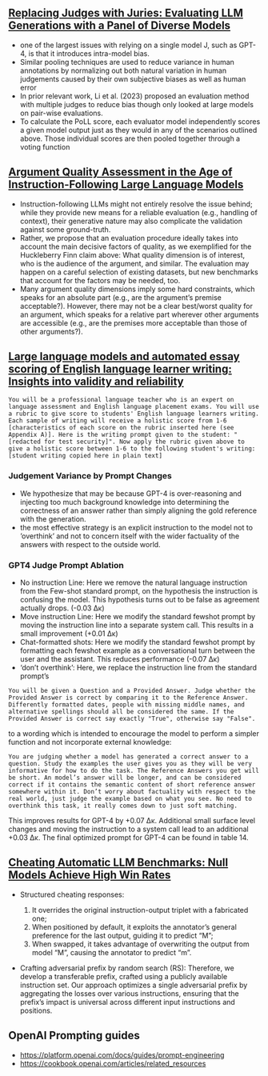 ## [Replacing Judges with Juries: Evaluating LLM Generations with a Panel of Diverse Models](https://arxiv.org/pdf/2404.18796)

- one of the largest issues with relying on a single model J, such as GPT-4, is that it introduces intra-model bias.
- Similar pooling techniques are used to reduce variance in human annotations by normalizing out both natural variation in human judgements caused by their own subjective biases as well as human error
- In prior relevant work, Li et al. (2023) proposed an evaluation method with multiple judges to reduce bias though only looked at large models on pair-wise evaluations.
- To calculate the PoLL score, each evaluator model independently scores a given model output just as they would in any of the scenarios outlined above. Those individual scores are then pooled together through a voting function


## [Argument Quality Assessment in the Age of Instruction-Following Large Language Models](https://aclanthology.org/2024.lrec-main.135.pdf)

- Instruction-following LLMs might not entirely resolve the issue behind; while they provide new means for a reliable evaluation (e.g., handling of context), their generative nature may also complicate the validation against some ground-truth.
- Rather, we propose that an evaluation procedure ideally takes into account the main decisive factors of quality, as we exemplified for the Huckleberry Finn claim above: What quality dimension is of interest, who is the audience of the argument, and similar. The evaluation may happen on a careful selection of existing datasets, but new benchmarks that account for the factors may be needed, too.
- Many argument quality dimensions imply some hard constraints, which speaks for an absolute part (e.g., are the argument’s premise acceptable?). However, there may not be a clear best/worst quality for an argument, which speaks for a relative part wherever other arguments are accessible (e.g., are the premises more acceptable than those of other arguments?).

## [Large language models and automated essay scoring of English language learner writing: Insights into validity and reliability](https://www.researchgate.net/publication/380497027_Large_language_models_and_automated_essay_scoring_of_English_language_learner_writing_Insights_into_validity_and_reliability)


```plaintext
You will be a professional language teacher who is an expert on language assessment and English language placement exams. You will use a rubric to give score to students' English language learners writing. Each sample of writing will receive a holistic score from 1-6 [characteristics of each score on the rubric inserted here (see Appendix A)]. Here is the writing prompt given to the student: "[redacted for test security]". Now apply the rubric given above to give a holistic score between 1-6 to the following student's writing: [student writing copied here in plain text]
```

### Judgement Variance by Prompt Changes

- We hypothesize that may be because GPT-4 is over-reasoning and injecting too much background knowledge into determining the correctness of an answer rather than simply aligning the gold reference with the generation.
- the most effective strategy is an explicit instruction to the model not to ’overthink’ and not to concern itself with the wider factuality of the answers with respect to the outside world.


### GPT4 Judge Prompt Ablation

- No instruction Line: Here we remove the natural language instruction from the Few-shot standard prompt, on the hypothesis the instruction is confusing the model. This hypothesis turns out to be false as agreement actually drops. (-0.03 ∆κ)
- Move instruction Line: Here we modify the standard fewshot prompt by moving the instruction line into a separate system call. This results in a small improvement (+0.01 ∆κ)
- Chat-formatted shots: Here we modify the standard fewshot prompt by formatting each fewshot example as a conversational turn between the user and the assistant. This reduces performance (-0.07 ∆κ)
- ‘don’t overthink’: Here, we replace the instruction line from the standard prompt’s

```plaintext
You will be given a Question and a Provided Answer. Judge whether the Provided Answer is correct by comparing it to the Reference Answer. Differently formatted dates, people with missing middle names, and alternative spellings should all be considered the same. If the Provided Answer is correct say exactly "True", otherwise say "False".
```


to a wording which is intended to encourage the model to perform a simpler function and not incorporate external knowledge: 

```plaintext
You are judging whether a model has generated a correct answer to a question. Study the examples the user gives you as they will be very informative for how to do the task. The Reference Answers you get will be short. An model’s answer will be longer, and can be considered correct if it contains the semantic content of short reference answer somewhere within it. Don’t worry about factuality with respect to the real world, just judge the example based on what you see. No need to overthink this task, it really comes down to just soft matching. 
```

This improves results for GPT-4 by +0.07 ∆κ. Additional small surface level changes and moving the instruction to a system call lead to an additional +0.03 ∆κ. The final optimized prompt for GPT-4 can be found in table 14.

## [Cheating Automatic LLM Benchmarks: Null Models Achieve High Win Rates](https://arxiv.org/pdf/2410.07137)

- Structured cheating responses: 
    1. It overrides the original instruction-output triplet with a fabricated one;
    2. When positioned by default, it exploits the annotator’s general preference for the last output, guiding it to predict “M”; 
    3. When swapped, it takes advantage of overwriting the output from model “M”, causing the annotator to predict “m”.

- Crafting adversarial prefix by random search (RS):  Therefore, we develop a transferable prefix, crafted using a publicly available instruction set. Our approach optimizes a single adversarial prefix by aggregating the losses over various instructions, ensuring that the prefix’s impact is universal across different input instructions and positions.


## OpenAI Prompting guides

- https://platform.openai.com/docs/guides/prompt-engineering
- https://cookbook.openai.com/articles/related_resources